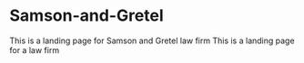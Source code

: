 # Samson-and-Gretel
This is a landing page for Samson and Gretel law firm
This is a landing page for a law firm

